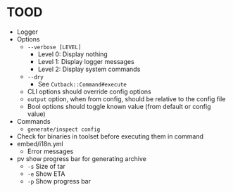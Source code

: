 # TOOD

* Logger
* Options
  * `--verbose [LEVEL]`
    * Level 0: Display nothing
    * Level 1: Display logger messages
    * Level 2: Display system commands
  * `--dry`
    * See `Cutback::Command#execute`
  * CLI options should override config options
  * `output` option, when from config, should be relative to the config file
  * Bool options should toggle known value (from default or config value)
* Commands
  * `generate/inspect config`
* Check for binaries in toolset before executing them in command
* embed/i18n.yml
  * Error messages
* pv show progress bar for generating archive
  * `-s` Size of tar
  * `-e` Show ETA
  * `-p` Show progress bar

